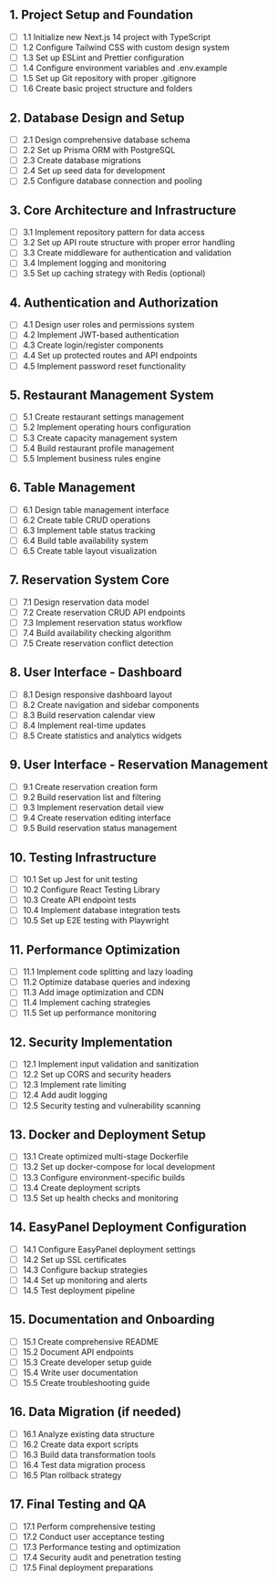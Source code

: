 ## 1. Project Setup and Foundation
- [ ] 1.1 Initialize new Next.js 14 project with TypeScript
- [ ] 1.2 Configure Tailwind CSS with custom design system
- [ ] 1.3 Set up ESLint and Prettier configuration
- [ ] 1.4 Configure environment variables and .env.example
- [ ] 1.5 Set up Git repository with proper .gitignore
- [ ] 1.6 Create basic project structure and folders

## 2. Database Design and Setup
- [ ] 2.1 Design comprehensive database schema
- [ ] 2.2 Set up Prisma ORM with PostgreSQL
- [ ] 2.3 Create database migrations
- [ ] 2.4 Set up seed data for development
- [ ] 2.5 Configure database connection and pooling

## 3. Core Architecture and Infrastructure
- [ ] 3.1 Implement repository pattern for data access
- [ ] 3.2 Set up API route structure with proper error handling
- [ ] 3.3 Create middleware for authentication and validation
- [ ] 3.4 Implement logging and monitoring
- [ ] 3.5 Set up caching strategy with Redis (optional)

## 4. Authentication and Authorization
- [ ] 4.1 Design user roles and permissions system
- [ ] 4.2 Implement JWT-based authentication
- [ ] 4.3 Create login/register components
- [ ] 4.4 Set up protected routes and API endpoints
- [ ] 4.5 Implement password reset functionality

## 5. Restaurant Management System
- [ ] 5.1 Create restaurant settings management
- [ ] 5.2 Implement operating hours configuration
- [ ] 5.3 Create capacity management system
- [ ] 5.4 Build restaurant profile management
- [ ] 5.5 Implement business rules engine

## 6. Table Management
- [ ] 6.1 Design table management interface
- [ ] 6.2 Create table CRUD operations
- [ ] 6.3 Implement table status tracking
- [ ] 6.4 Build table availability system
- [ ] 6.5 Create table layout visualization

## 7. Reservation System Core
- [ ] 7.1 Design reservation data model
- [ ] 7.2 Create reservation CRUD API endpoints
- [ ] 7.3 Implement reservation status workflow
- [ ] 7.4 Build availability checking algorithm
- [ ] 7.5 Create reservation conflict detection

## 8. User Interface - Dashboard
- [ ] 8.1 Design responsive dashboard layout
- [ ] 8.2 Create navigation and sidebar components
- [ ] 8.3 Build reservation calendar view
- [ ] 8.4 Implement real-time updates
- [ ] 8.5 Create statistics and analytics widgets

## 9. User Interface - Reservation Management
- [ ] 9.1 Create reservation creation form
- [ ] 9.2 Build reservation list and filtering
- [ ] 9.3 Implement reservation detail view
- [ ] 9.4 Create reservation editing interface
- [ ] 9.5 Build reservation status management

## 10. Testing Infrastructure
- [ ] 10.1 Set up Jest for unit testing
- [ ] 10.2 Configure React Testing Library
- [ ] 10.3 Create API endpoint tests
- [ ] 10.4 Implement database integration tests
- [ ] 10.5 Set up E2E testing with Playwright

## 11. Performance Optimization
- [ ] 11.1 Implement code splitting and lazy loading
- [ ] 11.2 Optimize database queries and indexing
- [ ] 11.3 Add image optimization and CDN
- [ ] 11.4 Implement caching strategies
- [ ] 11.5 Set up performance monitoring

## 12. Security Implementation
- [ ] 12.1 Implement input validation and sanitization
- [ ] 12.2 Set up CORS and security headers
- [ ] 12.3 Implement rate limiting
- [ ] 12.4 Add audit logging
- [ ] 12.5 Security testing and vulnerability scanning

## 13. Docker and Deployment Setup
- [ ] 13.1 Create optimized multi-stage Dockerfile
- [ ] 13.2 Set up docker-compose for local development
- [ ] 13.3 Configure environment-specific builds
- [ ] 13.4 Create deployment scripts
- [ ] 13.5 Set up health checks and monitoring

## 14. EasyPanel Deployment Configuration
- [ ] 14.1 Configure EasyPanel deployment settings
- [ ] 14.2 Set up SSL certificates
- [ ] 14.3 Configure backup strategies
- [ ] 14.4 Set up monitoring and alerts
- [ ] 14.5 Test deployment pipeline

## 15. Documentation and Onboarding
- [ ] 15.1 Create comprehensive README
- [ ] 15.2 Document API endpoints
- [ ] 15.3 Create developer setup guide
- [ ] 15.4 Write user documentation
- [ ] 15.5 Create troubleshooting guide

## 16. Data Migration (if needed)
- [ ] 16.1 Analyze existing data structure
- [ ] 16.2 Create data export scripts
- [ ] 16.3 Build data transformation tools
- [ ] 16.4 Test data migration process
- [ ] 16.5 Plan rollback strategy

## 17. Final Testing and QA
- [ ] 17.1 Perform comprehensive testing
- [ ] 17.2 Conduct user acceptance testing
- [ ] 17.3 Performance testing and optimization
- [ ] 17.4 Security audit and penetration testing
- [ ] 17.5 Final deployment preparations
